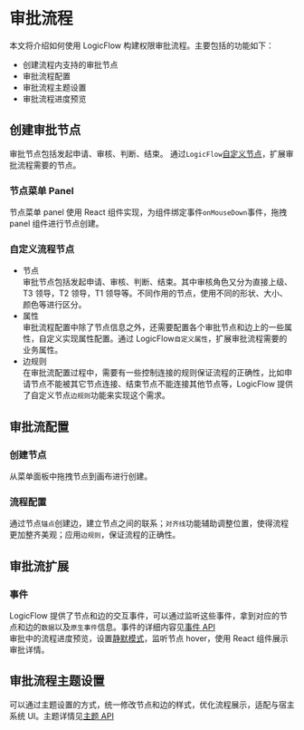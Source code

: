 # 审批流程

本文将介绍如何使用 LogicFlow 构建权限审批流程。主要包括的功能如下：

- 创建流程内支持的审批节点
- 审批流程配置
- 审批流程主题设置
- 审批流程进度预览

## 创建审批节点

审批节点包括发起申请、审核、判断、结束。
通过`LogicFlow`[自定义节点](/guide/advance/customNode.html)，扩展审批流程需要的节点。

### 节点菜单 Panel

节点菜单 panel 使用 React 组件实现，为组件绑定事件`onMouseDown`事件，拖拽 panel 组件进行节点创建。

### 自定义流程节点

- 节点  
  审批节点包括发起申请、审核、判断、结束。其中审核角色又分为直接上级、T3 领导，T2 领导，T1 领导等。不同作用的节点，使用不同的形状、大小、颜色等进行区分。
- 属性  
  审批流程配置中除了节点信息之外，还需要配置各个审批节点和边上的一些属性，自定义实现属性配置。通过 LogicFlow`自定义属性`，扩展审批流程需要的业务属性。
- 边规则  
   在审批流配置过程中，需要有一些控制连接的规则保证流程的正确性，比如申请节点不能被其它节点连接、结束节点不能连接其他节点等，LogicFlow 提供了自定义节点`边规则`功能来实现这个需求。  
  <example href="/examples/#/usage/approve" :height="450"></example>

## 审批流配置

### 创建节点

从菜单面板中拖拽节点到画布进行创建。

### 流程配置

通过节点`锚点`创建边，建立节点之间的联系；`对齐线`功能辅助调整位置，使得流程更加整齐美观；应用`边规则`，保证流程的正确性。

## 审批流扩展

### 事件

LogicFlow 提供了节点和边的交互事件，可以通过监听这些事件，拿到对应的节点和边的`数据`以及`原生事件`信息。事件的详细内容见[事件 API](/guide/advance/event.html)  
审批中的流程进度预览，设置[静默模式](/guide/basic/silent-mode.html)，监听节点 hover，使用 React 组件展示审批详情。
<example :height="350" href="/examples/#/usage/approve/preview"></example>

## 审批流程主题设置

可以通过主题设置的方式，统一修改节点和边的样式，优化流程展示，适配与宿主系统 UI。主题详情见[主题 API](/guide/basic/theme.html)
